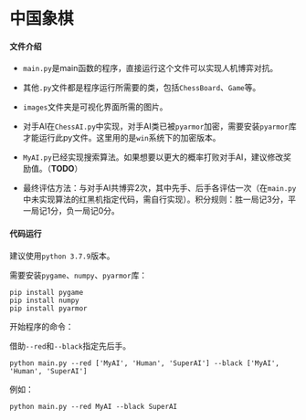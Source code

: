 # 中国象棋



#### 文件介绍

* `main.py`是main函数的程序，直接运行这个文件可以实现人机博弈对抗。

* 其他`.py`文件都是程序运行所需要的类，包括`ChessBoard`、`Game`等。

* `images`文件夹是可视化界面所需的图片。
* 对手AI在`ChessAI.py`中实现，对手AI类已被`pyarmor`加密，需要安装`pyarmor`库才能运行此py文件。这里用的是`win`系统下的加密版本。
* `MyAI.py`已经实现搜索算法。如果想要以更大的概率打败对手AI，建议修改奖励值。（**TODO**）
* 最终评估方法：与对手AI共博弈2次，其中先手、后手各评估一次（在`main.py`中未实现算法的红黑机指定代码，需自行实现）。积分规则：胜一局记3分，平一局记1分，负一局记0分。



#### 代码运行

建议使用`python 3.7.9`版本。

需要安装`pygame`、`numpy`、`pyarmor`库：

```shell
pip install pygame
pip install numpy
pip install pyarmor
```

开始程序的命令：

借助`--red`和`--black`指定先后手。

```shell
python main.py --red ['MyAI', 'Human', 'SuperAI'] --black ['MyAI', 'Human', 'SuperAI']
```

例如：

```shell
python main.py --red MyAI --black SuperAI
```


